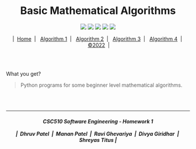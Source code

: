 <h1 align="center">
  Basic Mathematical Algorithms
</h1>

<div align="center">
  <img src="https://img.shields.io/github/repo-size/divyagiridhar/CSC-510-Group-25?color=brightgreen">
  <img src="https://img.shields.io/github/search/divyagiridhar/CSC-510-Group-25/goto">
  <img src="https://img.shields.io/github/license/divyagiridhar/CSC-510-Group-25">
  <img src="https://img.shields.io/github/commit-activity/m/divyagiridhar/CSC-510-Group-25?color=blueviolet">
  <a href="https://zenodo.org/badge/latestdoi/383077871">
    <img src="https://zenodo.org/badge/383077871.svg">
  </a>
</div>

<p align="center">
  | &nbsp;<a href="/README.md">Home</a> &nbsp;|&nbsp;
  &nbsp;<a href="/docs/ALGO_1">Algorithm 1</a> &nbsp;|&nbsp;
  &nbsp;<a href="/docs/ALGO_2">Algorithm 2</a> &nbsp;|&nbsp;
  &nbsp;<a href="/docs/ALGO_3">Algorithm 3</a> &nbsp;|&nbsp;
  &nbsp;<a href="/docs/ALGO_4">Algorithm 4</a> &nbsp;|&nbsp;
  &nbsp;<a href="/LICENSE">&copy;2022</a> &nbsp;|
</p>

<br><br>

What you get?
> Python programs for some beginner level mathematical algorithms.

<br><br>

<hr>
<p>
  <h5 align="center"> CSC510 Software Engineering - Homework 1
  <br><br>
  | &nbsp;Dhruv Patel &nbsp;|&nbsp; Manan Patel &nbsp;|&nbsp; Ravi Ghevariya &nbsp;|&nbsp; Divya Giridhar &nbsp;|&nbsp; Shreyas Titus |
  </h5>
</p>
